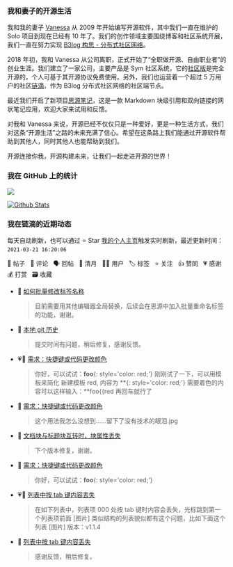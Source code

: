 ### 我和妻子的开源生活

我和我的妻子 [Vanessa](https://github.com/Vanessa219) 从 2009 年开始编写开源软件，其中我们一直在维护的 Solo 项目到现在已经有 10 年了。我们的创作领域主要围绕博客和社区系统开展，我们一直在努力实现 [B3log 构思 - 分布式社区网络](https://ld246.com/article/1546941897596)。

2018 年初，我和 Vanessa 从公司离职，正式开始了“全职做开源、自由职业者”的创业生涯。我们建立了一家公司，主要产品是 Sym 社区系统，它的[社区版](https://github.com/88250/symphony)是完全开源的，个人可基于其开源协议免费使用。另外，我们也运营着一个超过 5 万用户的社区[链滴](https://ld246.com)，作为 B3log 分布式社区网络的社区端节点。

最近我们开启了新项目[思源笔记](https://github.com/siyuan-note/siyuan)，这是一款 Markdown 块级引用和双向链接的网状笔记应用，欢迎大家来试用和反馈。

对我和 Vanessa 来说，开源已经不仅仅只是一种爱好，更是一种生活方式，我们对这条“开源生活”之路的未来充满了信心。希望在这条路上我们能通过开源软件帮助到其他人，同时其他人也能帮助到我们。

开源连接你我，开源构建未来，让我们一起走进开源的世界！

### 我在 GitHub 上的统计

<a title="Hits" target="_blank" href="https://github.com/88250/88250"><img src="https://hits.b3log.org/88250/88250.svg"></a>

[![Github Stats](https://github-readme-stats.vercel.app/api?username=88250&theme=tokyonight&show_icons=true)](https://github.com/88250)

<!--events start -->

### 我在链滴的近期动态

每天自动刷新，也可以通过 ⭐️ Star [我的个人主页](https://github.com/88250/88250)触发实时刷新，最近更新时间：`2021-03-21 16:20:06`

📝 帖子 &nbsp; 💬 评论 &nbsp; 🗣 回帖 &nbsp; 🌙 清月 &nbsp; 👨‍💻 用户 &nbsp; 🏷️ 标签 &nbsp; ⭐️ 关注 &nbsp; 👍 赞同 &nbsp; 💗 感谢 &nbsp; 💰 打赏 &nbsp; 🗃 收藏

* 💬 [如何批量修改标签名称](https://ld246.com/article/1616309042304/comment/1616309632102#comments)

  > 目前需要用其他编辑器全局替换，后续会在思源中加入批量重命名标签的功能，谢谢。
* 💬 [本地 git 历史](https://ld246.com/article/1616303138489/comment/1616303775359#comments)

  > 提交时间有问题，稍后修复，感谢反馈。
* 💗💬 [需求：快捷键或代码更改颜色](https://ld246.com/article/1616243706228/comment/1616249401124#comments)

  > 你好，可以试试：**foo**{: style='color: red;'} 刚刚试了一下，可以用模板来简化 新建模板 red, 内容为 **{: style='color: red;'} 需要着色的内容可以这样输入：**foo{{red 再回车就行了
* 💬 [需求：快捷键或代码更改颜色](https://ld246.com/article/1616243706228/comment/1616253822148#comments)

  > 这个用法我怎么没想到……留下了没有技术的眼泪.jpg
* 💬 [文档块与标题块互转时，块属性丢失](https://ld246.com/article/1616249212975/comment/1616250662211#comments)

  > 下个版本修复，谢谢。
* 💬 [需求：快捷键或代码更改颜色](https://ld246.com/article/1616243706228/comment/1616245486796#comments)

  > 你好，可以试试：**foo**{: style='color: red;'}
* 💗📝 [列表中按 tab 键内容丢失](https://ld246.com/article/1616226240105)

  > 在如下列表中，列表项 000 处按 tab 键时内容会丢失，光标跳到第一个列表项前面 [图片] 类似结构的列表貌似都有这个问题，比如下面这个列表 [图片] 版本：v1.1.4
* 💬 [列表中按 tab 键内容丢失](https://ld246.com/article/1616226240105/comment/1616243682362#comments)

  > 感谢反馈，稍后修复。


<!--events end -->
